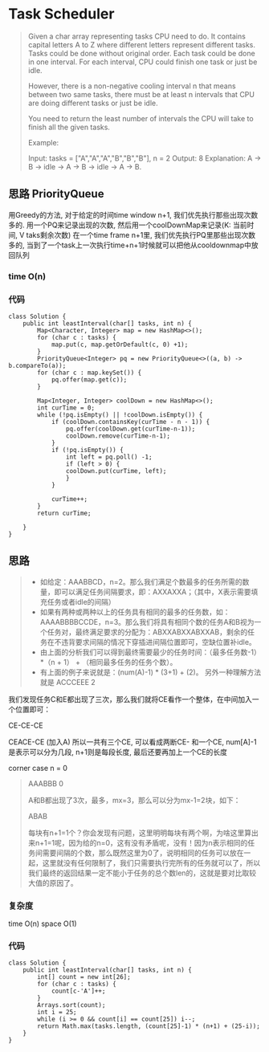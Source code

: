 # Task Scheduler

> Given a char array representing tasks CPU need to do. It contains capital letters A to Z where different letters represent different tasks. Tasks could be done without original order. Each task could be done in one interval. For each interval, CPU could finish one task or just be idle.
>
> However, there is a non-negative cooling interval n that means between two same tasks, there must be at least n intervals that CPU are doing different tasks or just be idle.
>
> You need to return the least number of intervals the CPU will take to finish all the given tasks.
>
>  
>
> Example:
>
> Input: tasks = ["A","A","A","B","B","B"], n = 2
> Output: 8
> Explanation: A -> B -> idle -> A -> B -> idle -> A -> B.
## 思路 PriorityQueue
用Greedy的方法, 对于给定的时间time window n+1, 我们优先执行那些出现次数多的.
用一个PQ来记录出现的次数, 然后用一个coolDownMap来记录(K: 当前时间, V taks剩余次数)
在一个time frame n+1里, 我们优先执行PQ里那些出现次数多的, 当到了一个task上一次执行time+n+1时候就可以把他从cooldownmap中放回队列

### time O(n)

### 代码

 ```
 class Solution {
     public int leastInterval(char[] tasks, int n) {
         Map<Character, Integer> map = new HashMap<>();
         for (char c : tasks) {
             map.put(c, map.getOrDefault(c, 0) +1);
         }
         PriorityQueue<Integer> pq = new PriorityQueue<>((a, b) -> b.compareTo(a));
         for (char c : map.keySet()) {
             pq.offer(map.get(c));
         }

         Map<Integer, Integer> coolDown = new HashMap<>();
         int curTime = 0;
         while (!pq.isEmpty() || !coolDown.isEmpty()) {
             if (coolDown.containsKey(curTime - n - 1)) {
                 pq.offer(coolDown.get(curTime-n-1));
                 coolDown.remove(curTime-n-1);
             }
             if (!pq.isEmpty()) {
                 int left = pq.poll() -1;
                 if (left > 0) {
                 coolDown.put(curTime, left);
                 }
             }

             curTime++;
         }
         return curTime;

     }
 }

```
## 思路
> - 如给定：AAABBCD，n=2。那么我们满足个数最多的任务所需的数量，即可以满足任务间隔要求，即：AXXAXXA；（其中，X表示需要填充任务或者idle的间隔）
> - 如果有两种或两种以上的任务具有相同的最多的任务数，如：AAAABBBBCCDE，n=3。那么我们将具有相同个数的任务A和B视为一个任务对，最终满足要求的分配为：ABXXABXXABXXAB，剩余的任务在不违背要求间隔的情况下穿插进间隔位置即可，空缺位置补idle。
> - 由上面的分析我们可以得到最终需要最少的任务时间：（最多任务数-1）*（n + 1） + （相同最多任务的任务个数）。
> - 有上面的例子来说就是：(num(A)-1) * (3+1) + (2)。
另外一种理解方法就是
ACCCEEE 2

我们发现任务C和E都出现了三次，那么我们就将CE看作一个整体，在中间加入一个位置即可：

CE-CE-CE

CEACE-CE   (加入A)
所以一共有三个CE, 可以看成两断CE- 和一个CE, num[A]-1是表示可以分为几段, n+1则是每段长度, 最后还要再加上一个CE的长度

corner case n = 0
> AAABBB 0
>
> A和B都出现了3次，最多，mx=3，那么可以分为mx-1=2块，如下：
>
> ABAB
>
> 每块有n+1=1个？你会发现有问题，这里明明每块有两个啊，为啥这里算出来n+1=1呢，因为给的n=0，这有没有矛盾呢，没有！因为n表示相同的任务间需要间隔的个数，那么既然这里为0了，说明相同的任务可以放在一起，这里就没有任何限制了，我们只需要执行完所有的任务就可以了，所以我们最终的返回结果一定不能小于任务的总个数len的，这就是要对比取较大值的原因了。

### 复杂度
time O(n) space O(1)
### 代码
```
class Solution {
    public int leastInterval(char[] tasks, int n) {
        int[] count = new int[26];
        for (char c : tasks) {
            count[c-'A']++;
        }
        Arrays.sort(count);
        int i = 25;
        while (i >= 0 && count[i] == count[25]) i--;
        return Math.max(tasks.length, (count[25]-1) * (n+1) + (25-i));
    }
}
```
